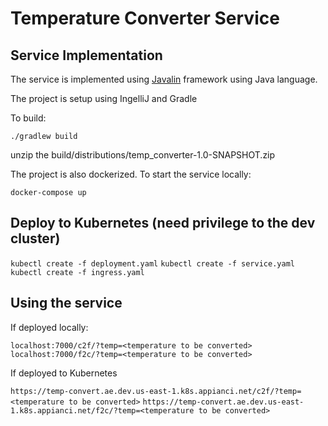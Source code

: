 # Temperature Converter Service

## Service Implementation

The service is implemented using [Javalin](https://javalin.io/) framework using Java language.

The project is setup using IngelliJ and Gradle

To build:

`./gradlew build`

unzip the build/distributions/temp_converter-1.0-SNAPSHOT.zip

The project is also dockerized. To start the service locally:

`docker-compose up`

## Deploy to Kubernetes (need privilege to the dev cluster)

`kubectl create -f deployment.yaml`
`kubectl create -f service.yaml`
`kubectl create -f ingress.yaml`

## Using the service

If deployed locally:

`localhost:7000/c2f/?temp=<temperature to be converted>`
`localhost:7000/f2c/?temp=<temperature to be converted>`

If deployed to Kubernetes

`https://temp-convert.ae.dev.us-east-1.k8s.appianci.net/c2f/?temp=<temperature to be converted>`
`https://temp-convert.ae.dev.us-east-1.k8s.appianci.net/f2c/?temp=<temperature to be converted>`
